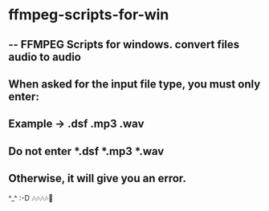 # ffmpeg-scripts-for-win
--
FFMPEG Scripts for windows. convert files audio to audio
---------------------------------------
When asked for the input file type, you must only enter:
--
Example -> .dsf <or> .mp3 <or> .wav
--
Do not enter *.dsf <or> *.mp3 <or> *.wav
--
Otherwise, it will give you an error.
---------------------------------------
^_^ :-D 
🎶🎶🎶🎶🙂
